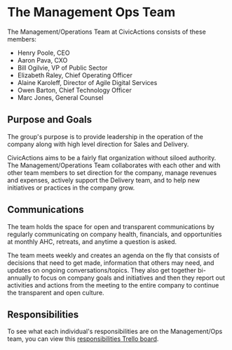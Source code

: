 # The Management Ops Team

The Management/Operations Team at CivicActions consists of these members:

- Henry Poole, CEO
- Aaron Pava, CXO
- Bill Ogilvie, VP of Public Sector
- Elizabeth Raley, Chief Operating Officer
- Alaine Karoleff, Director of Agile Digital Services
- Owen Barton, Chief Technology Officer
- Marc Jones, General Counsel

## Purpose and Goals

The group's purpose is to provide leadership in the operation of the company along with high level direction for Sales and Delivery.

CivicActions aims to be a fairly flat organization without siloed authority. The Management/Operations Team collaborates with each other and with other team members to set direction for the company, manage revenues and expenses, actively support the Delivery team, and to help new initiatives or practices in the company grow.

## Communications

The team holds the space for open and transparent communications by regularly communicating on company health, financials, and opportunities at monthly AHC, retreats, and anytime a question is asked.

The team meets weekly and creates an agenda on the fly that consists of decisions that need to get made, information that others may need, and updates on ongoing conversations/topics. They also get together bi-annually to focus on company goals and initiatives and then they report out activities and actions from the meeting to the entire company to continue the transparent and open culture.

## Responsibilities

To see what each individual's responsibilities are on the Management/Ops team, you can view this [responsibilities Trello board](https://trello.com/b/qYDkL0tM/ops-team-responsibilities).
